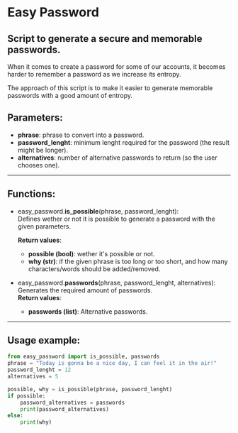 # Easy Password
## Script to generate a secure and memorable passwords.

When it comes to create a password for some of our accounts,
it becomes harder to remember a password as we increase its entropy.

The approach of this script is to make it easier to generate memorable
passwords with a good amount of entropy.

## Parameters:
* **phrase**: phrase to convert into a password.
* **password_lenght**: minimum lenght required for the password (the result might be longer).
* **alternatives**: number of alternative passwords to return (so the user chooses one).

----------------------

## Functions:
+ easy_password.**is_possible**(phrase, password_lenght):  
   Defines wether or not it is possible to generate a password with the given parameters.  

  **Return values**:
   + **possible (bool)**: wether it's possible or not.
   + **why (str)**: if the given phrase is too long or too short, and how many
      characters/words should be added/removed.

+ easy_password.**passwords**(phrase, password_lenght, alternatives):  
   Generates the required amount of passwords.  
  **Return values**:
   + **passwords (list)**: Alternative passwords. 

----------------------

## Usage example:

```python
from easy_password import is_possible, passwords
phrase = "Today is gonna be a nice day, I can feel it in the air!"
password_lenght = 12
alternatives = 5

possible, why = is_possible(phrase, password_lenght)
if possible:
    password_alternatives = passwords
    print(password_alternatives)
else:
    print(why)
```
